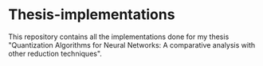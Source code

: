 # Thesis-implementations
This repository contains all the implementations done for my thesis "Quantization Algorithms for Neural Networks: A comparative analysis with other reduction techniques".  
